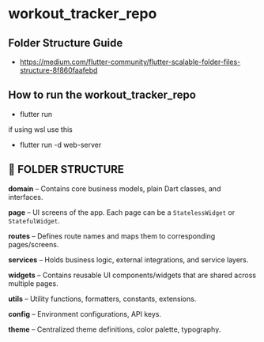 # workout_tracker_repo

## Folder Structure Guide
- https://medium.com/flutter-community/flutter-scalable-folder-files-structure-8f860faafebd
## How to run the workout_tracker_repo 

- flutter run 

if using wsl use this
- flutter run -d web-server


## 📁 FOLDER STRUCTURE

**domain** – Contains core business models, plain Dart classes, and interfaces.

**page** – UI screens of the app. Each page can be a `StatelessWidget` or `StatefulWidget`.

**routes** – Defines route names and maps them to corresponding pages/screens.

**services** – Holds business logic, external integrations, and service layers.

**widgets** – Contains reusable UI components/widgets that are shared across multiple pages.

**utils** – Utility functions, formatters, constants, extensions.

**config** – Environment configurations, API keys.

**theme** – Centralized theme definitions, color palette, typography.
